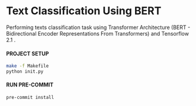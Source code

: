 # Text Classification Using BERT

Performing texts classification task using Transformer Architecture (BERT - Bidirectional Encoder Representations From Transformers) and Tensorflow 2.1 .

#### PROJECT SETUP
```bash
make -f Makefile
python init.py
```

#### RUN PRE-COMMIT
```bash
pre-commit install
```